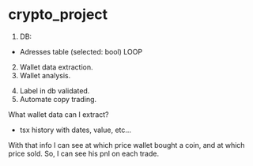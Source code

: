 # crypto_project

1. DB:
 - Adresses table (selected: bool)
LOOP
2. Wallet data extraction.
3. Wallet analysis.
<!-- 3. Portfolio backtesting (vectorbt). - save in db -->
4. Label in db validated.
5. Automate copy trading.

What wallet data can I extract?
  - tsx history with dates, value, etc...

With that info I can see at which price wallet bought a coin, and at which price sold.
So, I can see his pnl on each trade.